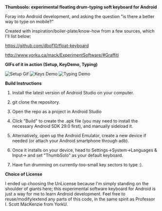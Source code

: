 **Thumbsolo: experimental floating drum-typing soft keyboard for Android**

Foray into Android development, and asking the question "is there a better way to type on mobile?"

Created with inspiration/boiler-plate/know-how from a few sources, which I'll list below:

https://github.com/dbof10/float-keyboard

http://www.yorku.ca/mack/ExperimentSoftware/#Graffiti

 **GIFs of it in action (Setup, KeyDemo, Typing)**
 
 ![Setup Gif](https://imgur.com/xBwhAKG.gif)
![Keys Demo](https://i.imgur.com/Zs7oOHA.gif)
![Typing Demo](https://imgur.com/PgWdJCU.gif)

**Build Instructions**
 
 1) Install the latest version of Android Studio on your computer.
 
 2) git clone the repository.
 
 3) Open the repo as a project in Android Studio
 
 4) Click "Build" to create the .apk file (you may need to install the necessary Android SDK 29.0 first), and manually sideload it.
 
 5) Alternatively, open up the Android Emulator, create a new device if needed (or attach your Android smartphone through adb).
 
 6) Once it installs on your device, head to Settings->System->Languages & Input-> and set "ThumbSolo" as your default keyboard.
 
 7) Have fun drumming on currently-too-small key sectors to type :).
 
 **Choice of License**
 
 I ended up choosing the UnLicense because I'm simply standing on the shoulder of giants here;
 this experimental software keyboard for Android is just a way for me to learn Android development.
 Feel free to reuse/modify/extend any parts of this code, in the same spirit as Professor I. Scott MacKenzie from YorkU.
 

 
